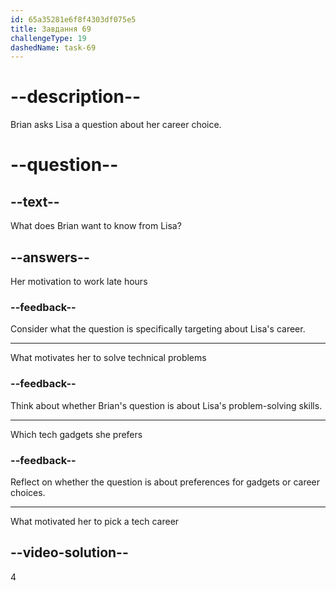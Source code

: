 ```yaml
---
id: 65a35281e6f8f4303df075e5
title: Завдання 69
challengeType: 19
dashedName: task-69
---
```


<!--
AUDIO REFERENCE:
Brian: Hey Lisa, what motivated you to choose a career in tech?
-->

# --description--

Brian asks Lisa a question about her career choice.

# --question--

## --text--

What does Brian want to know from Lisa?

## --answers--

Her motivation to work late hours

### --feedback--

Consider what the question is specifically targeting about Lisa's career.

---

What motivates her to solve technical problems

### --feedback--

Think about whether Brian's question is about Lisa's problem-solving skills.

---

Which tech gadgets she prefers

### --feedback--

Reflect on whether the question is about preferences for gadgets or career choices.

---

What motivated her to pick a tech career

## --video-solution--

4
